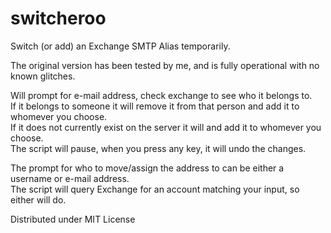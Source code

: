 # switcheroo
Switch (or add) an Exchange SMTP Alias temporarily.

The original version has been tested by me, and is fully operational with no known glitches.

Will prompt for e-mail address, check exchange to see who it belongs to.  
If it belongs to someone it will remove it from that person and add it to whomever you choose.  
If it does not currently exist on the server it will and add it to whomever you choose.  
The script will pause, when you press any key, it will undo the changes.  


The prompt for who to move/assign the address to can be either a username or e-mail address.  
The script will query Exchange for an account matching your input, so either will do.
 
 
 
Distributed under MIT License
